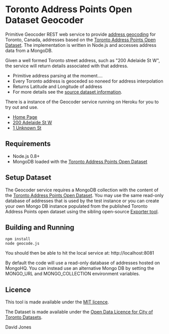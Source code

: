 Toronto Address Points Open Dataset Geocoder
============================================

Primitive Geocoder REST web service to provide [address geocoding](http://en.wikipedia.org/wiki/Geocoding) for Toronto, Canada, addresses based on the [Toronto Address Points Open Dataset](http://www1.toronto.ca/wps/portal/open_data/open_data_item_details?vgnextoid=91415f9cd70bb210VgnVCM1000003dd60f89RCRD&vgnextchannel=6e886aa8cc819210VgnVCM10000067d60f89RCRD). The implementation is written in Node.js and accesses address data from a MongoDB.

Given a well formed Toronto street address, such as "200 Adelaide St W", the service will return details associated with that address.
* Primitive address parsing at the moment....
* Every Toronto address is geoceded so noneed for address interpolation
* Returns Latitude and Longitude of address
* For more details see the [source dataset information](http://www1.toronto.ca/wps/portal/open_data/open_data_item_details?vgnextoid=91415f9cd70bb210VgnVCM1000003dd60f89RCRD&vgnextchannel=6e886aa8cc819210VgnVCM10000067d60f89RCRD). 

There is a instance of the Geocoder service running on Heroku for you to try out and use.
* [Home Page](http://toronto-addresspoints-geocoder.herokuapp.com/) 
* [200 Adelaide St W](http://toronto-addresspoints-geocoder.herokuapp.com/locations?q=200%20Adelaide%20St%20W)
* [1 Unknown St](http://toronto-addresspoints-geocoder.herokuapp.com/locations?q=1%20Unknown%20St%)


Requirements
------------

* Node.js 0.8+
* MongoDB loaded with the [Toronto Address Points Open Dataset](http://www1.toronto.ca/wps/portal/open_data/open_data_item_details?vgnextoid=91415f9cd70bb210VgnVCM1000003dd60f89RCRD&vgnextchannel=6e886aa8cc819210VgnVCM10000067d60f89RCRD) 


Setup Dataset
-------------

The Geocoder service requires a MongoDB collection with the content of the [Toronto Address Points Open Dataset](http://www1.toronto.ca/wps/portal/open_data/open_data_item_details?vgnextoid=91415f9cd70bb210VgnVCM1000003dd60f89RCRD&vgnextchannel=6e886aa8cc819210VgnVCM10000067d60f89RCRD). You may use the same read-only database of addresses that is used by the test instance or you can create your own Mongo DB instance populated from the published Toronto Address Points open dataset using the sibling open-source [Exporter tool](https://github.com/Intelliware/torontoopendata-addresspoints-exporter).


Building and Running
--------------------

    npm install
    node geocode.js

You should then be able to hit the local service at: http://localhost:8081

By default the code will use a read-only database of addresses hosted on MongoHQ. You can instead use an alternative Mongo DB by setting the MONGO_URL and MONGO_COLLECTION environment variables.


Licence
-------

This tool is made available under the [MIT licence](http://opensource.org/licenses/mit-license.php).

The Dataset is made available under the [Open Data Licence for City of Toronto Datasets](http://www1.toronto.ca/wps/portal/open_data/open_data_fact_sheet_details?vgnextoid=59986aa8cc819210VgnVCM10000067d60f89RCRD).



David Jones

